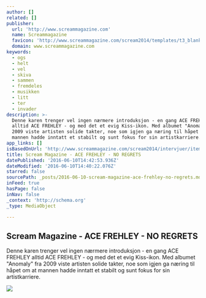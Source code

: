 ```yaml
---
author: []
related: []
publisher:
  url: 'http://www.screammagazine.com'
  name: Screammagazine
  favicon: 'http://www.screammagazine.com/scream2014/templates/t3_blank/favicon.ico'
  domain: www.screammagazine.com
keywords:
  - ogs
  - helt
  - vel
  - skiva
  - sammen
  - fremdeles
  - musikken
  - litt
  - ter
  - invader
description: >-
  Denne karen trenger vel ingen nærmere introduksjon - en gang ACE FREHLEY
  alltid ACE FREHLEY - og med det et evig Kiss-ikon. Med albumet "Anomaly" fra
  2009 viste artisten solide takter, noe som igjen ga næring til håpet om at
  mannen hadde inntatt et stabilt og sunt fokus for sin artistkarriere.
app_links: []
isBasedOnUrl: 'http://www.screammagazine.com/scream2014/intervjuer/item/335-ace-frehley'
title: Scream Magazine - ACE FREHLEY - NO REGRETS
datePublished: '2016-06-10T14:42:53.936Z'
dateModified: '2016-06-10T14:40:22.076Z'
starred: false
sourcePath: _posts/2016-06-10-scream-magazine-ace-frehley-no-regrets.md
inFeed: true
hasPage: false
inNav: false
_context: 'http://schema.org'
_type: MediaObject

---
```

<article style=""><h1>Scream Magazine - ACE FREHLEY - NO REGRETS</h1><p>Denne karen trenger vel ingen nærmere introduksjon - en gang ACE FREHLEY alltid ACE FREHLEY - og med det et evig Kiss-ikon. Med albumet "Anomaly" fra 2009 viste artisten solide takter, noe som igjen ga næring til håpet om at mannen hadde inntatt et stabilt og sunt fokus for sin artistkarriere.</p><img src="http://www.screammagazine.com/scream2014/images/interviews/acefrehley14_01.jpg" /></article>